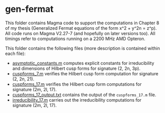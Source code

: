 # gen-fermat
This folder contains Magma code to support the computations in Chapter 8 of my thesis (Generalized Fermat equations of the form x^2 + y^2n = z^p). All code runs on Magma V2.27-7 (and hopefully on later versions too). All timings refer to computations running on a 2200 MHz AMD Opteron.

This folder contains the following files (more description is contained within each file):

- [asymptotic_constants.m](asymptotic_constants.m) computes explicit constants for irreducibility and dimensions of Hilbert cusp forms for signature (2, 2n, 3p).
- [cuspforms_7.m](cuspforms_7.m) verifies the Hilbert cusp form computation for signature (2, 2n, 21).
- [cuspforms_17.m](cuspforms_17.m) verifies the Hilbert cusp form computations for signature (2m, 2l, 17).
- [cuspforms_17_output.txt](cuspforms_17_output.txt) contains the output of the `cuspforms_17.m` file.
- [irreducibility_17.m](irreducibility_17.m) carries out the irreducibility computations for signature (2m, 2l, 17).
